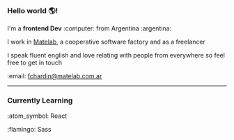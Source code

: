 ### Hello world :earth_americas:!
<p>I'm a <strong>frontend Dev</strong> :computer: from Argentina :argentina:</p>
<p>I work in <a href="https://matelab.com.ar/en/">Matelab</a>, a cooperative software factory and as a freelancer</p>
<p>I speak fluent english and love relating with people from everywhere so feel free to get in touch</p>
<p>:email: <a href="mailto:fchardin@matelab.com.ar">fchardin@matelab.com.ar</a></p>
<hr>
<h3>Currently Learning</h3>
<p>:atom_symbol: React</p>
<p>:flamingo: Sass</p>


<!--
**franchardin/franchardin** is a ✨ _special_ ✨ repository because its `README.md` (this file) appears on your GitHub profile.

Here are some ideas to get you started:

- 🔭 I’m currently working on ...
- 🌱 I’m currently learning ...
- 👯 I’m looking to collaborate on ...
- 🤔 I’m looking for help with ...
- 💬 Ask me about ...
- 📫 How to reach me: ...
- 😄 Pronouns: ...
- ⚡ Fun fact: ...
-->
